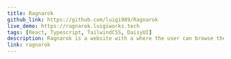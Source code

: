 ```yaml
---
title: Ragnarok
github_link: https://github.com/luigi989/Ragnarok
live_demo: https://ragnarok.luigiworks.tech
tags: [React, Typescript, TailwindCSS, DaisyUI]
description: Ragnarok is a website with a where the user can browse the nordic mythologic and learn more about it.
link: ragnarok
---
```

